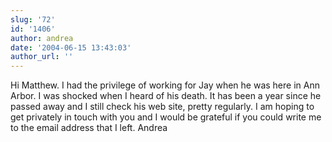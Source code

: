 ```yaml
---
slug: '72'
id: '1406'
author: andrea
date: '2004-06-15 13:43:03'
author_url: ''
---
```

Hi Matthew. I had the privilege of working for Jay when he was here in Ann Arbor. I was shocked when I heard of his death. It has been a year since he passed away and I still check his web site, pretty regularly. I am hoping to get privately in touch with you and I would be grateful if you could write me to the email address that I left.
Andrea
